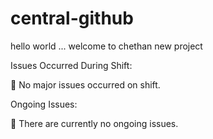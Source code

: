 # central-github
hello  world  ... 
welcome  to chethan new project  


Issues Occurred During Shift:


   No major issues occurred on shift.


Ongoing Issues:

  There are currently no ongoing issues.

